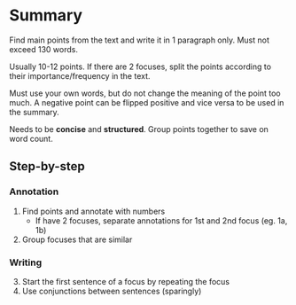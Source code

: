 # Summary

Find main points from the text and write it in 1 paragraph only. Must not exceed 130 words.

Usually 10-12 points. If there are 2 focuses, split the points according to their importance/frequency in the text.

Must use your own words, but do not change the meaning of the point too much. A negative point can be flipped positive and vice versa to be used in the summary.

Needs to be **concise** and **structured**. Group points together to save on word count.

## Step-by-step

### Annotation

1. Find points and annotate with numbers
    - If have 2 focuses, separate annotations for 1st and 2nd focus (eg. 1a, 1b)
2. Group focuses that are similar

### Writing

3. Start the first sentence of a focus by repeating the focus
4. Use conjunctions between sentences (sparingly)
